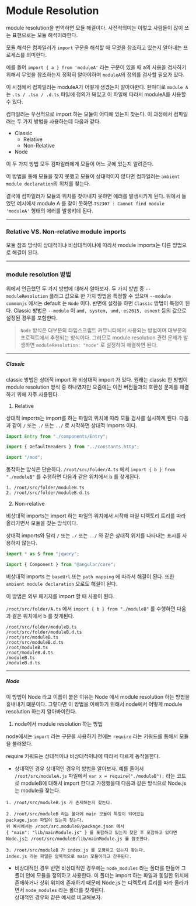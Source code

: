 # Module Resolution

module resolution을 번역하면 모듈 해결이다. 사전적의미는 이렇고 사람들이 많이 쓰는 표현으로는 모듈 해석이라한다.

모듈 해석은 컴파일러가 `import` 구문을 해석할 때 무엇을 참조하고 있는지 알아내는 프로세스를 의미한다.

예를 들어 `import { a } from 'moduleA'` 라는 구문이 있을 때 a의 사용을 검사하기 위해서 무엇을 참조하는지 정확히 알아야하며 `moduleA`의 정의를 검사할 필요가 있다.

이 시점에서 컴파일러는 moduleA가 어떻게 생겼는지 알아야한다.
한마디로 `module A`는 `.ts / .tsx / .d.ts` 파일에 정의가 돼있고 이 파일에 따라서 moduleA를 사용할 수 있다.

컴파일러는 우선적으로 import 하는 모듈이 어디에 있는지 찾는다. 이 과정에서 컴파일러는 두 가지 방법을 사용하는데 다음과 같다.

- Classic
  - Relative
  - Non-Relative
- Node

이 두 가지 방법 모두 컴파일러에게 모듈이 어느 곳에 있는지 알려준다.

이 방법을 통해 모듈을 찾지 못했고 모듈이 상대적이지 않다면 컴파일러는 `ambient module declaration`의 위치를 찾는다.

결국에 컴파일러가 모듈의 위치를 찾아내지 못하면 에러를 발생시키게 된다.
위에서 들었던 예시에서 module A 를 찾이 못하면
`TS2307 : Cannot find module 'moduleA'`
형태의 에러를 발생키데 된다.

---

### Relative VS. Non-relative module imports

모듈 참조 방식이 상대적이냐 비상대적이냐에 따라서 module imports는 다른 방법으로 해결이 된다.

---

### module resolution 방법

위에서 언급했던 두 가지 방법에 대해서 알아보자.
두 가지 방법 중 `--moduleResolution` 플래그 값으로 한 가지 방법을 특정할 수 있으며 `--module commonjs` 에서는 default 는 `Node` 이다. 반면에 설정을 하면 `Classic` 방법이 특정이 된다.
Classic 방법은 `--module` 이 `amd, system, umd, es2015, esnext` 등의 값으로 설정된 경우를 포함한다.

> `Node` 방식은 대부분의 타입스크립트 커뮤니티에서 사용되는 방법이며 대부분의 프로젝트에서 추천되는 방식이다. 그러므로 module resolution 관련 문제가 발생하면 `moduleResolution: "node"` 로 설정하여 해결하면 된다.

---

##### Classic

classic 방법은 상대적 import 와 비상대적 import 가 있다. 원래는 classic 한 방법이 module resolution 방식 중 하나였지만 요즘에는 이전 버전들과의 호환성 문제를 해결하기 위해 자주 사용된다.

1. Relative

상대적 imports는 import를 하는 파일의 위치에 따라 모듈 검사를 실시하게 된다.
다음과 같이 `/` 또는 `./` 또는 `../` 로 시작하면 상대적 imports 이다.

```typescript
import Entry from "./components/Entry";

import { DefaultHeaders } from "../constants.http";

import "/mod";
```

동작하는 방식은 단순하다.
`/root/src/folder/A.ts` 에서 `import { b } from "./moduleB"` 를 수행하면 다음과 같은 위치에서 b 를 찾게된다.

```
1. /root/src/folder/moduleB.ts
2. /root/src/folder/moduleB.d.ts
```

2. Non-relative

비상대적 imports는 import 하는 파일의 위치에서 시작해 파일 디렉토리 트리를 따라 올라가면서 모듈을 찾는 방식이다.

상대적 imports와 달리 `/` 또는 `./` 또는 `../` 와 같은 상대적 위치를 나타내는 표시를 사용하지 않는다.

```typescript
import * as $ from "jquery";

import { Component } from "@angular/core";
```

비상대적 imports 는 `baseUrl` 또는 `path mapping` 에 따라서 해결이 된다. 또한 `ambient module declaration` 으로도 해결이 된다.

이 방법은 외부 패키지를 import 할 때 사용이 된다.

`/root/src/folder/A.ts` 에서 `import { b } from "./moduleB"` 를 수행하면 다음과 같은 위치에서 b 를 찾게된다.

```
/root/src/folder/moduleB.ts
/root/src/folder/moduleB.d.ts
/root/src/moduleB.ts
/root/src/moduleB.d.ts
/root/moduleB.ts
/root/moduleB.d.ts
/moduleB.ts
/moduleB.d.ts
```

---

##### Node

이 방법이 Node 라고 이름이 붙은 이유는 Node 에서 module resolution 하는 방법을 흉내내기 떄문이다. 그렇다면 이 방법을 이해하기 위해서 node에서 어떻게 module resolution 하는지 알아봐야한다.

1. node에서 module resolution 하는 방법

node에서는 `import` 라는 구문을 사용하기 전에는 `require` 라는 키워드를 통해서 모듈을 불러왔다.

require 키워드는 상대적이냐 비상대적이냐에 따라서 다르게 동작을한다.

- 상대적인 경우
  상대적인 경우의 방법을 알아보자.
  예를 들어서 `/root/src/moduleA.js` 파일에서 `var x = require("./moduleB");` 라는 코드로 moduleB에 대해서 import 한다고 가정했을때 다음과 같은 방식으로 Node.js 는 module을 찾는다.

```
1. /root/src/moduleB.js 가 존재하는지 찾는다.

2. /root/src/moduleB 라는 폴더에 main 모듈이 특정이 되어있는
package.json 파일이 있는지 찾는다.
위 예시에서는 /root/src.moduleB/package.json 에서
{ "main": "lib/mainModule.js" } 를 포함하고 있는지 찾은 후 포함하고 있다면
Node.js는 /root/src/moduleB/lib/mainModule.js 를 참조한다.

3. /root/src/moduleB 가 index.js 를 포함하고 있는지 찾는다.
index.js 라는 파일은 암묵적으로 main 모듈이라고 간주된다.
```

- 비상대적인 경우
  반면 비상대적인 경우에는 `node_modules` 라는 폴더를 만들어 그 폴더 안에 모듈을 정의하고 사용한다. 이 폴더는 import 하는 파일과 동일한 위치에 존재하거나 상위 위치에 존재하기 때문에 Node.js 는 디렉토리 트리를 따라 올라가면서 `node_modules` 라는 폴더를 찾게된다.
  <br />
  상대적인 경우와 같은 예시로 비교해보자.
